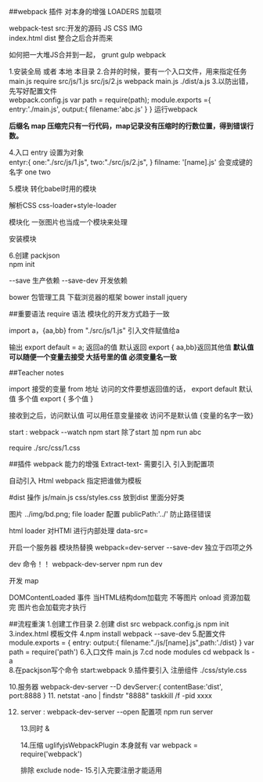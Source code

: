 ##webpack
插件 对本身的增强 LOADERS 加载项 

webpack-test
src:开发的源码 JS CSS IMG  
index.html
dist 整合之后合并而来 

如何把一大堆JS合并到一起， grunt  gulp  webpack 

1.安装全局 或者 本地 本目录
2.合并的时候，要有一个入口文件，用来指定任务 main.js 
   require src/js/1.js src/js/2.js 
   webpack main.js ./dist/a.js
3.以防出错，先写好配置文件  
   webpack.config.js 
           var path = require(path);
           module.exports ={ 
                entry:'./main.js',
                output:{ 
                     filename:'abc.js'
                }
           }
           运行webpack

**后缀名 map 压缩完只有一行代码，map记录没有压缩时的行数位置，得到错误行数。**


4.入口 
  entry 设置为对象  
    entyr:{ 
        one:"./src/js/1.js",
        two:"./src/js/2.js",
    }
    filname: '[name].js'  会变成键的名字 one two

5.模块 转化babel时用的模块

解析CSS css-loader+style-loader

模块化  一张图片也当成一个模块来处理

安装模块


6.创建 packjson  
   npm init
   
   --save 生产依赖  --save-dev 开发依赖 

bower 包管理工具  下载浏览器的框架 bower install jquery

##重要语法
require 语法   模块化的开发方式趋于一致

import a，{aa,bb} from "./src/js/1.js" 引入文件赋值给a

输出 export default = a; 返回a的值 默认返回
export { aa,bb}返回其他值   **默认值可以随便一个变量去接受  大括号里的值 必须变量名一致**

##Teacher notes

import 接受的变量 from 地址
访问的文件要想返回值的话， export default 默认值
多个值 export { 多个值 }

接收到之后，访问默认值  可以用任意变量接收 
访问不是默认值  {变量的名字一致}

start : webpack --watch
npm start  除了start 加 npm run abc

require ./src/css/1.css

##插件
webpack 能力的增强 
Extract-text-
需要引入  引入到配置项

自动引入 
Html webpack 
指定把谁做为模板

#dist 操作
js/main.js
css/styles.css
放到dist 里面分好类

图片  ../img/bd.png;
file loader  配置 
publicPath:'../' 防止路径错误

html loader  对HTMl 进行内部处理
data-src=

开启一个服务器
 模块热替换  webpack=dev-server --save-dev
 独立于四项之外
 
 dev 命令！！ webpack-dev-server  npm run dev
 
 开发  map    
 
 DOMContentLoaded 事件 当HTML结构dom加载完 不等图片
 onload 资源加载完 图片也会加载完才执行
 
 ##流程重演
   1.创建工作目录
   2.创建 dist src webpack.config.js  npm init
   3.index.html 模板文件
   4.npm install webpack --save-dev
   5.配置文件  module.exports = { entry:
              output:{ filename:"./js/[name].js",path:'./dist}
   }    var path = require('path')
   6.入口文件  main.js
   7.cd node modules cd webpack  ls -a  
   8.在packjson写个命令 start:webpack 
   9.插件要引入 注册组件  ./css/style.css
   
   10.服务器
     webpack-dev-server --D
     devServer:{ 
          contentBase:'dist',
          port:8888
     }
     11. netstat -ano | findstr "8888"
         taskkill /f -pid xxxx
   
   12. server : webpack-dev-server  --open  配置项
       npm run server
       
       13.同时 & 
       
       14.压缩 uglifyjsWebpackPlugin  本身就有
       var webpack = require('webpack')
       
       排除 exclude  node-
    15.引入完要注册才能适用
      
    